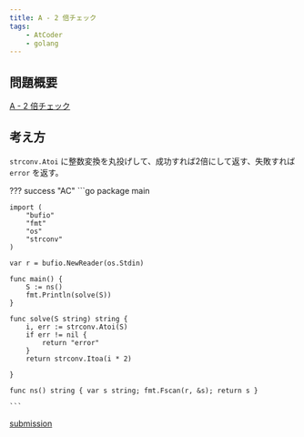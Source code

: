 ```yaml
---
title: A - 2 倍チェック
tags: 
    - AtCoder
    - golang
---
```


## 問題概要

[A - 2 倍チェック](https://atcoder.jp/contests/past201912-open/tasks/past201912_a)

## 考え方

`strconv.Atoi` に整数変換を丸投げして、成功すれば2倍にして返す、失敗すれば `error` を返す。

??? success "AC"
	```go 
    package main

    import (
        "bufio"
        "fmt"
        "os"
        "strconv"
    )

    var r = bufio.NewReader(os.Stdin)

    func main() {
        S := ns()
        fmt.Println(solve(S))
    }

    func solve(S string) string {
        i, err := strconv.Atoi(S)
        if err != nil {
            return "error"
        }
        return strconv.Itoa(i * 2)

    }

    func ns() string { var s string; fmt.Fscan(r, &s); return s }

    ```

[submission](https://atcoder.jp/contests/past201912-open/submissions/18780274)